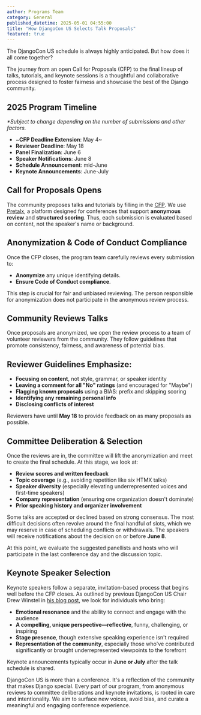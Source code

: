 ```yaml
---
author: Programs Team
category: General
published_datetime: 2025-05-01 04:55:00
title: "How DjangoCon US Selects Talk Proposals"
featured: true
---
```


The DjangoCon US schedule is always highly anticipated. But how does it all come together? 


The journey from an open Call for Proposals (CFP) to the final lineup of talks, tutorials, and keynote sessions is a thoughtful and collaborative process designed to foster fairness and showcase the best of the Django community.


## 2025 Program Timeline
_*Subject to change depending on the number of submissions and other factors._

- ~**CFP Deadline Extension**: May 4~
- **Reviewer Deadline**: May 18
- **Panel Finalization**: June 6
- **Speaker Notifications**: June 8
- **Schedule Announcement**: mid-June
- **Keynote Announcements**: June-July


## Call for Proposals Opens
The community proposes talks and tutorials by filling in the [CFP](https://pretalx.com/djangocon-us-2025/cfp). We use [Pretalx](https://pretalx.com/p/about/), a platform designed for conferences that support **anonymous review** and **structured scoring**. Thus, each submission is evaluated based on content, not the speaker's name or background.

## Anonymization & Code of Conduct Compliance
Once the CFP closes, the program team carefully reviews every submission to:
- **Anonymize** any unique identifying details. 
- **Ensure Code of Conduct compliance**.

This step is crucial for fair and unbiased reviewing. The person responsible for anonymization does not participate in the anonymous review process.

## Community Reviews Talks
Once proposals are anonymized, we open the review process to a team of volunteer reviewers from the community. They follow guidelines that promote consistency, fairness, and awareness of potential bias.


## Reviewer Guidelines Emphasize:
- **Focusing on content**, not style, grammar, or speaker identity
- **Leaving a comment for all "No" ratings** (and encouraged for "Maybe")
- **Flagging known proposals** using a BIAS: prefix and skipping scoring
- **Identifying any remaining personal info**
- **Disclosing conflicts of interest**

Reviewers have until **May 18** to provide feedback on as many proposals as possible.


## Committee Deliberation & Selection
Once the reviews are in, the committee will lift the anonymization and meet to create the final schedule. At this stage, we look at:
- **Review scores and written feedback**
- **Topic coverage** (e.g., avoiding repetition like six HTMX talks)
- **Speaker diversity** (especially elevating underrepresented voices and first-time speakers)
- **Company representation** (ensuring one organization doesn't dominate)
- **Prior speaking history and organizer involvement**


Some talks are accepted or declined based on strong consensus. The most difficult decisions often revolve around the final handful of slots, which we may reserve in case of scheduling conflicts or withdrawals.
The speakers will receive notifications about the decision on or before **June 8**.


At this point, we evaluate the suggested panellists and hosts who will participate in the last conference day and the discussion topic.

## Keynote Speaker Selection
Keynote speakers follow a separate, invitation-based process that begins well before the CFP closes. As outlined by previous DjangoCon US Chair Drew Winstel in [his blog post](https://winstel.dev/2024/10/20/what-makes-a-good-dcus-keynote/), we look for individuals who bring:

- **Emotional resonance** and the ability to connect and engage with the audience
- **A compelling, unique perspective—reflective**, funny, challenging, or inspiring
- **Stage presence**, though extensive speaking experience isn't required
- **Representation of the community**, especially those who've contributed significantly or brought underrepresented viewpoints to the forefront


Keynote announcements typically occur in **June or July** after the talk schedule is shared.


DjangoCon US is more than a conference. It's a reflection of the community that makes Django special. Every part of our program, from anonymous reviews to committee deliberations and keynote invitations, is rooted in care and intentionality. We aim to surface new voices, avoid bias, and curate a meaningful and engaging conference experience.

